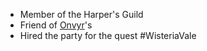 - Member of the Harper's Guild
- Friend of [Onvyr](NPCs/Living/Onvyr.md)'s
- Hired the party for the quest #WisteriaVale
